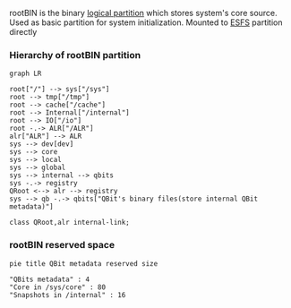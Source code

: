 rootBIN is the binary [logical partition](Filesystem%20Hierarchy.md) which stores system's core source. Used as basic partition for system initialization. Mounted to [ESFS](ESFS.md) partition directly

### Hierarchy of rootBIN partition

```mermaid
graph LR

root["/"] --> sys["/sys"]
root --> tmp["/tmp"]
root --> cache["/cache"]
root --> Internal["/internal"]
root --> IO["/io"]
root -.-> ALR["/ALR"]
alr["ALR"] --> ALR
sys --> dev[dev]
sys --> core
sys --> local
sys --> global
sys --> internal --> qbits
sys -.-> registry
QRoot <--> alr --> registry
sys --> qb -.-> qbits["QBit's binary files(store internal QBit metadata)"]

class QRoot,alr internal-link;
```

### rootBIN reserved space
```mermaid
pie title QBit metadata reserved size

"QBits metadata" : 4
"Core in /sys/core" : 80
"Snapshots in /internal" : 16
```